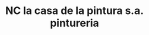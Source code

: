 ---
title: "NC la casa de la pintura s.a. pintureria"
url: /ycua-sati/nc-la-casa-de-la-pintura-s-a-pintureria/
shop: pintura
---